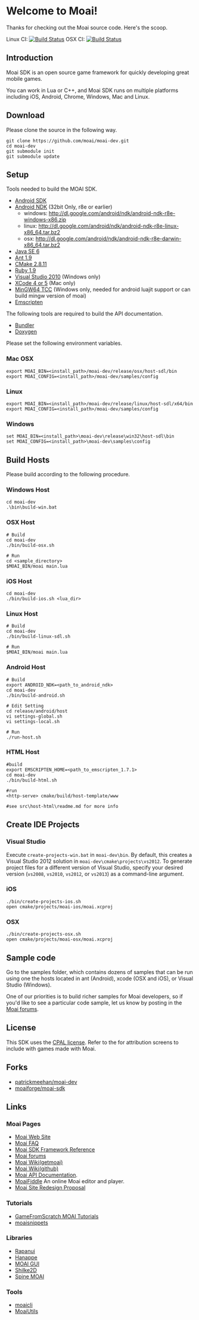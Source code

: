 # Welcome to Moai!

Thanks for checking out the Moai source code. Here's the scoop.

Linux CI: [![Build Status](https://travis-ci.org/moaiforge/moai-sdk.png?branch=master)](https://travis-ci.org/moaiforge/moai-sdk)
OSX CI: [![Build Status](https://travis-ci.org/moaiforge/moai-sdk.png?branch=travis-osx)](https://travis-ci.org/moaiforge/moai-sdk)
## Introduction

Moai SDK is an open source game framework for quickly developing great mobile games.

You can work in Lua or C++, and Moai SDK runs on multiple platforms including iOS, Android, Chrome, Windows, Mac and Linux.

## Download
Please clone the source in the following way.

    git clone https://github.com/moai/moai-dev.git
    cd moai-dev
    git submodule init
    git submodule update

## Setup
Tools needed to build the MOAI SDK.

* [Android SDK](http://developer.android.com/sdk/index.html)
* [Android NDK](http://developer.android.com/tools/sdk/ndk/index.html) (32bit Only, r8e or earlier)
   * windows: http://dl.google.com/android/ndk/android-ndk-r8e-windows-x86.zip
   * linux: http://dl.google.com/android/ndk/android-ndk-r8e-linux-x86_64.tar.bz2
   * osx: http://dl.google.com/android/ndk/android-ndk-r8e-darwin-x86_64.tar.bz2	 
* [Java SE 6](http://www.oracle.com/technetwork/java/javase/downloads/index.html)
* [Ant 1.9](http://ant.apache.org/)
* [CMake 2.8.11](http://www.cmake.org/)
* [Ruby 1.9](http://www.ruby-lang.org/)
* [Visual Studio 2010](http://www.visualstudio.com/) (Windows only)
* [XCode 4 or 5](https://itunes.apple.com/app/xcode/id497799835?mt=12) (Mac only)
* [MinGW64 TCC](http://tdm-gcc.tdragon.net/) (Windows only, needed for android luajit support or can build mingw version of moai)
* [Emscripten](https://github.com/kripken/emscripten)
 
The following tools are required to build the API documentation.

* [Bundler](http://gembundler.com/)
* [Doxygen](http://www.doxygen.org/)

Please set the following environment variables.

### Mac OSX

	export MOAI_BIN=<install_path>/moai-dev/release/osx/host-sdl/bin
	export MOAI_CONFIG=<install_path>/moai-dev/samples/config

### Linux

	export MOAI_BIN=<install_path>/moai-dev/release/linux/host-sdl/x64/bin
	export MOAI_CONFIG=<install_path>/moai-dev/samples/config

### Windows

	set MOAI_BIN=<install_path>\moai-dev\release\win32\host-sdl\bin
	set MOAI_CONFIG=<install_path>\moai-dev\samples\config

## Build Hosts
Please build according to the following procedure.

### Windows Host

	cd moai-dev
	.\bin\build-win.bat
	
### OSX Host

	# Build
	cd moai-dev
	./bin/build-osx.sh
	
	# Run
	cd <sample_directory>
	$MOAI_BIN/moai main.lua

### iOS Host

	cd moai-dev
	./bin/build-ios.sh <lua_dir>

### Linux Host

	# Build
	cd moai-dev
	./bin/build-linux-sdl.sh
	
	# Run
	$MOAI_BIN/moai main.lua

### Android Host

	# Build
	export ANDROID_NDK=<path_to_android_ndk>
	cd moai-dev
	./bin/build-android.sh
	
	# Edit Setting
	cd release/android/host
	vi settings-global.sh
	vi settings-local.sh
	
	# Run
	./run-host.sh

### HTML Host
    
    #build
    export EMSCRIPTEN_HOME=<path_to_emscripten_1.7.1>
    cd moai-dev
    ./bin/build-html.sh

    #run
    <http-serve> cmake/build/host-template/www

    #see src\host-html\readme.md for more info

## Create IDE Projects
 
### Visual Studio
Execute `create-projects-win.bat` in `moai-dev\bin`.
By default, this creates a Visual Studio 2012 solution in `moai-dev\cmake\projects\vs2012`. To generate project files for a different version of Visual Studio, specify your desired version (`vs2008`, `vs2010`, `vs2012`, or `vs2013`) as a command-line argument.

### iOS
    ./bin/create-projects-ios.sh
    open cmake/projects/moai-ios/moai.xcproj

### OSX
    ./bin/create-projects-osx.sh
	open cmake/projects/moai-osx/moai.xcproj

## Sample code
Go to the samples folder, which contains dozens of samples that can be run using one the hosts located in ant (Android), xcode (OSX and iOS), or Visual Studio (Windows).

One of our priorities is to build richer samples for Moai developers, so if you'd like to see a particular code sample, let us know by posting in the [Moai forums](http://getmoai.com/forums/).

## License

This SDK uses the [CPAL license](http://www.opensource.org/licenses/cpal_1.0). Refer to the  for attribution screens to include with games made with Moai.

## Forks

* [patrickmeehan/moai-dev](https://github.com/patrickmeehan/moai-dev)
* [moaiforge/moai-sdk](https://github.com/moaiforge/moai-sdk)

## Links

### Moai Pages

* [Moai Web Site](http://www.getmoai.com/)
* [Moai FAQ](http://getmoai.com/marketing/moai-faqs.html)
* [Moai SDK Framework Reference](http://getmoai.com/docs/)
* [Moai forums](http://getmoai.com/forums/)
* [Moai Wiki(getmoai)](http://getmoai.com/wiki/)
* [Moai Wiki(github)](https://github.com/moai/moai-dev/wiki)
* [Moai API Documentation](http://moaiforge.github.io/moai-sdk/api/latest/).
* [MoaiFiddle](http://moaifiddle.com/) An online Moai editor and player.
* [Moai Site Redesign Proposal](http://moaiwebsite.github.io/)

### Tutorials
* [GameFromScratch MOAI Tutorials](http://www.gamefromscratch.com/page/Moai-tutorial-series-The-adventures-of-an-intrepid-programmer-in-the-lands-of-Moai.aspx)
* [moaisnippets](http://www.moaisnippets.info/)

### Libraries
* [Rapanui](https://github.com/ymobe/rapanui)
* [Hanappe](https://github.com/makotok/Hanappe)
* [MOAI GUI](https://github.com/derickd/moaigui)
* [Shilke2D](https://github.com/Shrike78/Shilke2D)
* [Spine MOAI](https://github.com/tangerinagames/spine-moai)

### Tools
* [moaicli](http://halfnelson.github.io/moaicli/)
* [MoaiUtils](https://github.com/DanielSWolf/MoaiUtils/blob/master/README.md)
